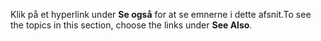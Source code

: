 <span data-ttu-id="b2354-101">Klik på et hyperlink under **Se også** for at se emnerne i dette afsnit.</span><span class="sxs-lookup"><span data-stu-id="b2354-101">To see the topics in this section, choose the links under **See Also**.</span></span>
